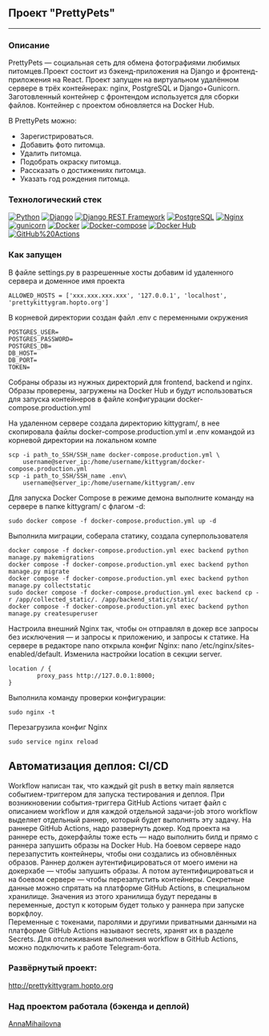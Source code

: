 ## Проект "PrettyPets"
---
### Описание
PrettyPets — социальная сеть для обмена фотографиями любимых питомцев.Проект
состоит из бэкенд-приложения на Django и фронтенд-приложения на React.
Проект запущен на виртуальном удалённом сервере в трёх контейнерах: nginx, PostgreSQL и Django+Gunicorn. Заготовленный контейнер с фронтендом используется для сборки файлов. Контейнер с проектом обновляется на Docker Hub.

В PrettyPets можно:
* Зарегистрироваться.
* Добавить фото питомца.
* Удалить питомца.
* Подобрать окраску питомца.
* Рассказать о достижениях питомца.
* Указать год рождения питомца.

### Технологический стек
[![Python](https://img.shields.io/badge/-Python-464646?style=flat&logo=Python&logoColor=56C0C0&color=cd5c5c)](https://www.python.org/)
[![Django](https://img.shields.io/badge/-Django-464646?style=flat&logo=Django&logoColor=56C0C0&color=0095b6)](https://www.djangoproject.com/)
[![Django REST Framework](https://img.shields.io/badge/-Django%20REST%20Framework-464646?style=flat&logo=Django%20REST%20Framework&logoColor=56C0C0&color=cd5c5c)](https://www.django-rest-framework.org/)
[![PostgreSQL](https://img.shields.io/badge/-PostgreSQL-464646?style=flat&logo=PostgreSQL&logoColor=56C0C0&color=0095b6)](https://www.postgresql.org/)
[![Nginx](https://img.shields.io/badge/-NGINX-464646?style=flat&logo=NGINX&logoColor=56C0C0&color=cd5c5c)](https://nginx.org/ru/)
[![gunicorn](https://img.shields.io/badge/-gunicorn-464646?style=flat&logo=gunicorn&logoColor=56C0C0&color=0095b6)](https://gunicorn.org/)
[![Docker](https://img.shields.io/badge/-Docker-464646?style=flat&logo=Docker&logoColor=56C0C0&color=cd5c5c)](https://www.docker.com/)
[![Docker-compose](https://img.shields.io/badge/-Docker%20compose-464646?style=flat&logo=Docker&logoColor=56C0C0&color=0095b6)](https://www.docker.com/)
[![Docker Hub](https://img.shields.io/badge/-Docker%20Hub-464646?style=flat&logo=Docker&logoColor=56C0C0&color=cd5c5c)](https://www.docker.com/products/docker-hub)
[![GitHub%20Actions](https://img.shields.io/badge/-GitHub%20Actions-464646?style=flat&logo=GitHub%20actions&logoColor=56C0C0&color=0095b6)](https://github.com/features/actions)

### Как запущен
В файле settings.py в разрешенные хосты добавим id удаленного сервера и доменное имя проекта
```
ALLOWED_HOSTS = ['xxx.xxx.xxx.xxx', '127.0.0.1', 'localhost', 'prettykittygram.hopto.org']
```
В корневой директории создан файл .env с переменными окружения
```
POSTGRES_USER=
POSTGRES_PASSWORD=
POSTGRES_DB=
DB_HOST=
DB_PORT=
TOKEN=
```
Собраны образы из нужных директорий для frontend, backend  и nginx. Образы проверены, загружены на Docker Hub и будут использоваться для запуска контейнеров в файле конфигурации docker-compose.production.yml

На удаленном сервере создала директорию kittygram/, в неe скопировала файлы docker-compose.production.yml и .env командой из корневой директории на локальном компе
```
scp -i path_to_SSH/SSH_name docker-compose.production.yml \
    username@server_ip:/home/username/kittygram/docker-compose.production.yml
scp -i path_to_SSH/SSH_name .env\
    username@server_ip:/home/username/kittygram/.env 
```

Для запуска Docker Compose в режиме демона выполните команду на сервере в папке kittygram/ с флагом -d:
```
sudo docker compose -f docker-compose.production.yml up -d
```
Выполнила миграции, соберала статику, создала суперпользователя
```
docker compose -f docker-compose.production.yml exec backend python manage.py makemigrations
docker compose -f docker-compose.production.yml exec backend python manage.py migrate
docker compose -f docker-compose.production.yml exec backend python manage.py collectstatic
sudo docker compose -f docker-compose.production.yml exec backend cp -r /app/collected_static/. /app/backend_static/static/
docker compose -f docker-compose.production.yml exec backend python manage.py createsuperuser
```
Настроила внешний Nginx так, чтобы он отправлял в докер все запросы без исключения — и запросы к приложению, и запросы к статике. На сервере в редакторе nano открыла конфиг Nginx: nano /etc/nginx/sites-enabled/default. Изменила настройки location в секции server.
```
location / {
        proxy_pass http://127.0.0.1:8000;
}
```
Выполнила команду проверки конфигурации:
```
sudo nginx -t
```
Перезагрузила конфиг Nginx
```
sudo service nginx reload
```
## Автоматизация деплоя: CI/CD
Workflow написан так, что каждый git push в ветку main является событием-триггером для запуска тестирования и деплоя.
При возникновении события-триггера GitHub Actions читает файл с описанием workflow и для каждой отдельной задачи-job этого workflow выделяет отдельный раннер, который будет выполнять эту задачу.
На раннере GitHub Actions, надо развернуть докер. Код проекта на раннере есть, докерфайлы тоже есть — надо выполнить билд и прямо с раннера запушить образы на Docker Hub.
На боевом сервере надо перезапустить контейнеры, чтобы они создались из обновлённых образов. Раннер должен аутентифицироваться от моего имени на докерхабе — чтобы запушить образы. А потом аутентифицироваться и на боевом сервере — чтобы перезапустить контейнеры.
Секретные данные можно спрятать на платформе GitHub Actions, в специальном хранилище. Значения из этого хранилища будут переданы в переменные, доступ к которым будет только у раннера при запуске воркфлоу.  
Переменные c токенами, паролями и другими приватными данными на платформе GitHub Actions называют secrets, хранят их в разделе Secrets.
Для отслеживания выполнения workflow в GitHub Actions, можно подключить к работе Telegram-бота.

### Развёрнутый проект:
http://prettykittygram.hopto.org

### Над проектом работала (бэкенда и деплой)
[AnnaMihailovna](https://github.com/AnnaMihailovna/)
